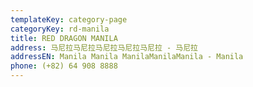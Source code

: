 ```yaml
---
templateKey: category-page
categoryKey: rd-manila
title: RED DRAGON MANILA
address: 马尼拉马尼拉马尼拉马尼拉马尼拉 - 马尼拉
addressEN: Manila Manila ManilaManilaManila - Manila
phone: (+82) 64 908 8888
---
```

